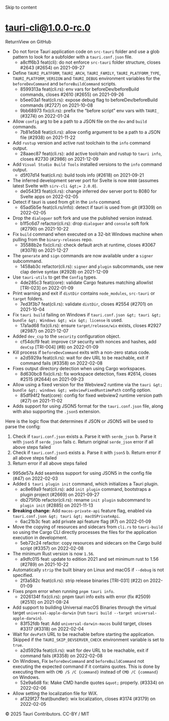 Skip to content
# tauri-cli@1.0.0-rc.0
ReturnView on GitHub
  * Do not force Tauri application code on `src-tauri` folder and use a glob pattern to look for a subfolder with a `tauri.conf.json` file. 
    * a8cff6b3 feat(cli): do not enforce `src-tauri` folder structure, closes #2643 (#2654) on 2021-09-27
  * Define `TAURI_PLATFORM`, `TAURI_ARCH`, `TAURI_FAMILY`, `TAURI_PLATFORM_TYPE`, `TAURI_PLATFORM_VERSION` and `TAURI_DEBUG` environment variables for the `beforeDevCommand` and `beforeBuildCommand` scripts. 
    * 8599313a feat(cli.rs): env vars for beforeDev/beforeBuild commands, closes #2610 (#2655) on 2021-09-26
    * b5ee03a1 feat(cli.rs): expose debug flag to beforeDev/beforeBuild commands (#2727) on 2021-10-08
    * 9bb68973 fix(cli.rs): prefix the “before script” env vars with `TAURI_` (#3274) on 2022-01-24
  * Allow `config` arg to be a path to a JSON file on the `dev` and `build` commands. 
    * 7b81e5b8 feat(cli.rs): allow config argument to be a path to a JSON file (#2938) on 2021-11-22
  * Add `rustup` version and active rust toolchain to the `info` command output. 
    * 28aaec87 feat(cli.rs): add active toolchain and rustup to `tauri info`, closes #2730 (#2986) on 2021-12-09
  * Add `Visual Studio Build Tools` installed versions to the `info` command output. 
    * d5f07d14 feat(cli.rs): build tools info (#2618) on 2021-09-21
  * The inferred development server port for Svelte is now `8080` (assumes latest Svelte with `sirv-cli &gt;= 2.0.0`). 
    * de0543f3 feat(cli.rs): change inferred dev server port to 8080 for Svelte apps on 2022-02-05
  * Detect if tauri is used from git in the `info` command. 
    * 65ad5b5e feat(cli.rs/info): detect if tauri is used from git (#3309) on 2022-02-05
  * Drop the `dialoguer` soft fork and use the published version instead. 
    * b1f5c6d7 refactor(cli.rs): drop `dialoguer` and `console` soft fork (#2790) on 2021-10-22
  * Fix `build` command when executed on a 32-bit Windows machine when pulling from the `binary-releases` repo. 
    * 35588b2e fix(cli.rs): check default arch at runtime, closes #3067 (#3078) on 2021-12-27
  * The `generate` and `sign` commands are now available under a `signer` subcommand. 
    * 1458ab3c refactor(cli.rs): `signer` and `plugin` subcommands, use new clap derive syntax (#2928) on 2021-12-09
  * Use `tauri-utils` to get the `Config` types. 
    * 4de285c3 feat(core): validate Cargo features matching allowlist [TRI-023] on 2022-01-09
  * Print warning and exit if `distDir` contains `node_modules`, `src-tauri` or `target` folders. 
    * 7ed3f3b7 feat(cli.rs): validate `distDir`, closes #2554 (#2701) on 2021-10-04
  * Fix `tauri build` failing on Windows if `tauri.conf.json &gt; tauri &gt; bundle &gt; Windows &gt; wix &gt; license` is used. 
    * 17a1ad68 fix(cli.rs): ensure `target/release/wix` exists, closes #2927 (#2987) on 2021-12-07
  * Added `dev_csp` to the `security` configuration object. 
    * cf54dcf9 feat: improve `CSP` security with nonces and hashes, add `devCsp` [TRI-004] (#8) on 2022-01-09
  * Kill process if `beforeDevCommand` exits with a non-zero status code. 
    * a2d5929a feat(cli.rs): wait for dev URL to be reachable, exit if command fails (#3358) on 2022-02-08
  * Fixes output directory detection when using Cargo workspaces. 
    * 8d630bc8 fix(cli.rs): fix workspace detection, fixes #2614, closes #2515 (#2644) on 2021-09-23
  * Allow using a fixed version for the Webview2 runtime via the `tauri &gt; bundle &gt; windows &gt; webviewFixedRuntimePath` config option. 
    * 85df94f2 feat(core): config for fixed webview2 runtime version path (#27) on 2021-11-02
  * Adds support for using JSON5 format for the `tauri.conf.json` file, along with also supporting the `.json5` extension.


Here is the logic flow that determines if JSON or JSON5 will be used to parse the config:
  1. Check if `tauri.conf.json` exists a. Parse it with `serde_json` b. Parse it with `json5` if `serde_json` fails c. Return original `serde_json` error if all above steps failed
  2. Check if `tauri.conf.json5` exists a. Parse it with `json5` b. Return error if all above steps failed
  3. Return error if all above steps failed


  * 995de57a Add seamless support for using JSON5 in the config file (#47) on 2022-02-03
  * Added `$ tauri plugin init` command, which initializes a Tauri plugin. 
    * ac8e69a9 feat(cli.rs): add `init plugin` command, bootstraps a plugin project (#2669) on 2021-09-27
    * db275f0b refactor(cli.rs): rename `init plugin` subcommand to `plugin init` (#2885) on 2021-11-13
  * **Breaking change:** Add `macos-private-api` feature flag, enabled via `tauri.conf.json &gt; tauri &gt; macOSPrivateApi`. 
    * 6ac21b3c feat: add private api feature flag (#7) on 2022-01-09
  * Move the copying of resources and sidecars from `cli.rs` to `tauri-build` so using the Cargo CLI directly processes the files for the application execution in development. 
    * 5eb72c24 refactor: copy resources and sidecars on the Cargo build script (#3357) on 2022-02-08
  * The minimum Rust version is now `1.56`. 
    * a9dfc015 feat: update to edition 2021 and set minimum rust to 1.56 (#2789) on 2021-10-22
  * Automatically `strip` the built binary on Linux and macOS if `--debug` is not specified. 
    * 2f3a582c feat(cli.rs): strip release binaries [TRI-031] (#22) on 2022-01-09
  * Fixes pnpm error when running `pnpm tauri info`. 
    * 2026134f fix(cli.rs): pnpm tauri info exits with error (fix #2509) (#2510) on 2021-08-24
  * Add support to building Universal macOS Binaries through the virtual target `universal-apple-darwin` (run `tauri build --target universal-apple-darwin`). 
    * 83f52fdb feat: Add `universal-darwin-macos` build target, closes #3317 (#3318) on 2022-02-04
  * Wait for `devPath` URL to be reachable before starting the application. Skipped if the `TAURI_SKIP_DEVSERVER_CHECK` environment variable is set to `true`. 
    * a2d5929a feat(cli.rs): wait for dev URL to be reachable, exit if command fails (#3358) on 2022-02-08
  * On Windows, Fix `beforeDevCommand` and `beforeBuildCommand` not executing the expected command if it contains quotes. This is done by executing them with `CMD /S /C {command}` instead of `CMD /C {command}` on Windows. 
    * 52e9a6d8 fix: Make CMD handle quotes `&quot;` properly. (#3334) on 2022-02-06
  * Allow setting the localization file for WiX. 
    * af329f27 feat(bundler): wix localization, closes #3174 (#3179) on 2022-02-05


© 2025 Tauri Contributors. CC-BY / MIT
